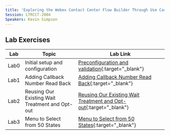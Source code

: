 ```yaml
---
title: 'Exploring the Webex Contact Center Flow Builder Through Use Cases'
Session: LTRCCT-2004
Speakers: Kevin Simpson
---
```




## Lab Exercises

|Lab|Topic|Lab Link|
|---|---|---|
|Lab0|Initial setup and configuration|[Preconfiguration and validation](Lab_0.md){:target="\_blank"}|
|Lab1|Adding Callback Number Read Back|[Adding Callback Number Read Back](Lab_1.md){:target="\_blank"}|
|Lab2|Reusing Our Existing Wait Treatment and Opt-out|[Reusing Our Existing Wait Treatment and Opt-out](Lab_2.md){:target="\_blank"}|
|Lab3|Menu to Select from 50 States|[Menu to Select from 50 States](Lab_3.md){:target="\_blank"}|